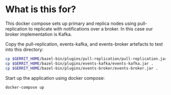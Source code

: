 # What is this for?

This docker compose sets up primary and replica nodes using pull-replication to
replicate with notifications over a broker. In this case our broker
implementation is Kafka.

Copy the pull-replication, events-kafka, and events-broker artefacts to test
into this directory:

```bash
cp $GERRIT_HOME/bazel-bin/plugins/pull-replication/pull-replication.jar .
cp $GERRIT_HOME/bazel-bin/plugins/events-kafka/events-kafka.jar .
cp $GERRIT_HOME/bazel-bin/plugins/events-broker/events-broker.jar .
```

Start up the application using docker compose:

```bash
docker-compose up
```
